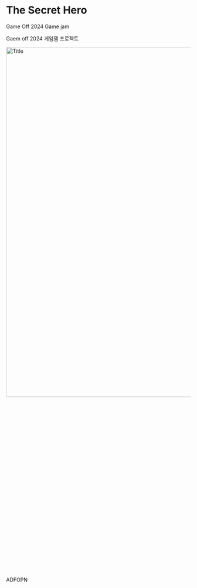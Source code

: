 # The Secret Hero
Game Off 2024 Game jam

Gaem off 2024 게임잼 프로젝트


<img width="955" alt="Title" src="https://github.com/user-attachments/assets/6c626fbe-07e6-49c1-826e-54d481edc6f6">

\
\
\
\
\
\
\
\
\
\
\
\
\
\
\
\
\
\
\
\
\
\
\
\
\
\
\
\
ADFOPN
